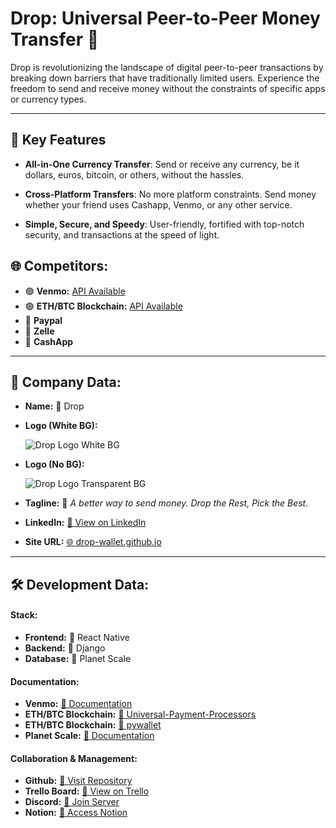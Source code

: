 # Drop: Universal Peer-to-Peer Money Transfer 💸

Drop is revolutionizing the landscape of digital peer-to-peer transactions by breaking down barriers that have traditionally limited users. Experience the freedom to send and receive money without the constraints of specific apps or currency types.

---

## 🌟 Key Features

- **All-in-One Currency Transfer**: Send or receive any currency, be it dollars, euros, bitcoin, or others, without the hassles.

- **Cross-Platform Transfers**: No more platform constraints. Send money whether your friend uses Cashapp, Venmo, or any other service.

- **Simple, Secure, and Speedy**: User-friendly, fortified with top-notch security, and transactions at the speed of light.


## 🌐 Competitors:

- 🟢 **Venmo:** [API Available](#)
- 🟢 **ETH/BTC Blockchain:** [API Available](#)
- 🔵 **Paypal**
- 🔵 **Zelle**
- 🔵 **CashApp**

---

## 🏢 Company Data:

- **Name:** 🎉 Drop
- **Logo (White BG):** 

  ![Drop Logo White BG](https://tinyurl.com/drop-logo-wht)
- **Logo (No BG):** 

  ![Drop Logo Transparent BG](https://tinyurl.com/drop-logo-none)
- **Tagline:** 🌟 _A better way to send money. Drop the Rest, Pick the Best._
- **LinkedIn:** [🔗 View on LinkedIn](https://www.linkedin.com/company/drop-wallet/about/?viewAsMember=true)
- **Site URL:** [🌐 drop-wallet.github.io](https://drop-wallet.github.io)

---

## 🛠 Development Data:

#### Stack:
- **Frontend:** 🎨 React Native
- **Backend:** 🔧 Django
- **Database:** 💾 Planet Scale
        
#### Documentation:
- **Venmo:** [📔 Documentation](https://pypi.org/project/venmo-api/)
- **ETH/BTC Blockchain:** [📔 Universal-Payment-Processors](https://github.com/nathanielangafor/Universal-Payment-Processors)
- **ETH/BTC Blockchain:** [📔 pywallet](https://pypi.org/project/pywallet/)
- **Planet Scale:** [📔 Documentation](https://planetscale.com/docs)

#### Collaboration & Management:
- **Github:** [📁 Visit Repository](https://github.com/drop-wallet)
- **Trello Board:** [📌 View on Trello](https://tinyurl.com/drop-trello-board)
- **Discord:** [💬 Join Server](https://discord.gg/r9dmsSQVvp)
- **Notion:** [📝 Access Notion](https://tinyurl.com/drop-notion)
